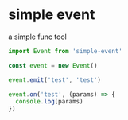 # simple event

a simple func tool

```js
import Event from 'simple-event'

const event = new Event()

event.emit('test', 'test')

event.on('test', (params) => {
  console.log(params)
})
```